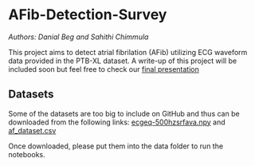 # AFib-Detection-Survey
*Authors: Danial Beg and Sahithi Chimmula*

This project aims to detect atrial fibrilation (AFib) utilizing ECG waveform data provided in the PTB-XL dataset. A write-up of this project will be included soon but feel free to check our [final presentation](https://docs.google.com/presentation/d/11tC2UQEtE6XmAJ3CLjxVw6vJAPjzYQzvVvH-oDwDBV0/edit?usp=sharing)

## Datasets
Some of the datasets are too big to include on GitHub and thus can be downloaded from the following links: [ecgeq-500hzsrfava.npy](https://drive.google.com/file/d/1Ah1yqVCcW7cpN0mRJX9px1NWpYygi6CG/view?usp=share_link) and [af_dataset.csv](https://drive.google.com/file/d/1fErgzku6iusVsB5RxPjy4pKiCeOhbFFA/view?usp=share_link)

Once downloaded, please put them into the data folder to run the notebooks.
